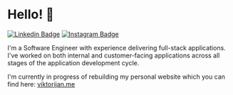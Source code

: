 # Hello! 👋

[![Linkedin Badge](https://img.shields.io/badge/-viktorija-blue?style=flat&logo=Linkedin&logoColor=white&link=https://www.linkedin.com/in/nekrasaite-viktorija/)](https://www.linkedin.com/in/nekrasaite-viktorija/)
[![Instagram Badge](https://img.shields.io/badge/-@viktorija.nek-c02a67?style=flat&labelColor=c02a67&logo=Instagram&logoColor=white&link=https://www.instagram.com/viktorija.nek/)](https://www.instagram.com/viktorija.nek/)

I'm a Software Engineer with experience delivering full-stack applications. I've worked on both internal and customer-facing applications across all stages of the application development cycle.

I'm currently in progress of rebuilding my personal website which you can find here: [viktorijan.me](http://viktorijan.me)
